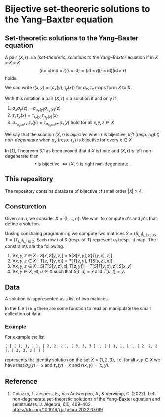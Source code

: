 # Bijective set-theoreric solutions to the Yang–Baxter equation

## Set-theoretic solutions to the Yang–Baxter equation

A pair $(X,r)$ is a *(set-theoretic) solutions to the Yang–Baxter* equation if in $X\times X \times X$ 
$$(r\times \text{id})(\text{id}\times r)(r\times \text{id}) =(\text{id}\times r)(r\times \text{id})(\text{id}\times r)$$
holds.

We can write $r(x,y)=(\sigma_x(y),\tau_y(x))$ for $\sigma_x,\tau_x$ maps form $X$ to $X$.

With this notation a pair $(X,r)$ is a solution if and only if 
1. $\sigma_x\sigma_y(z)=\sigma_{\sigma_x(y)}\sigma_{\tau_y(x)}(z)$
2. $\tau_z\tau_y(x)=\tau_{\tau_z(y)}\tau_{\sigma_y(z)}(x)$
3. $\sigma_{\tau_{\sigma_y(z)}(x)}\tau_z(y)=\tau_{\sigma_{\tau_y(x)}(z)}\sigma_x(y)$
hold for all $x,y,z\in X$

We say that the solution $(X,r)$ is *bijective* when $r$ is bijective, *left* (resp. *right*) *non-degenerate* when $\sigma_x$ (resp. $\tau_x$) is bijective for every $x\in X$.

In [1], Theoreom 3.1 as been proved that if $X$ is finite and $(X,r)$ is left non-degenerate then 
$$r \text{ is bijective } \iff (X,r) \text{ is right non-degenerate }.$$

## This repository

The repository contains database of bijective of small order $|X|\leq 4$.

## Consturction

Given an $n$, we consider $X=\{1,\ldots, n\}$. We want to compute $\sigma$'s and $\rho$'s that define a solution. 

Unsing constraing programming we compute two matrices $S=(S_{i,j})_{i,j\in X},T=(T_{i,j})_{i,j\in X}$. Each row $i$ of $S$ (resp. of $T$) represent $\sigma_i$ (resp. $\tau_i$) map. The constraints are the following.
1. $\forall x,y,z\in X: S[x,S[y,z]]=S[S[x,y],S[T[y,x],z]]$
2. $\forall x,y,z\in X: T[z,T[y,x]]=T[T[z,y],T[S[y,z],x]]$ 
3. $\forall x,y,z\in X: S[T[S[y,z],x],T[z,y]]=T[S[T[y,x],z],S[x,y]]$
4. $\forall x,y\in X,\ \exists t,u\in X$ such that $S[t,u]=x$ and $T[u,t]=y$.

## Data 

A solution is rappresented as a list of two matrices. 

In the file `lib.g` there are some function to read an manipulate the small collection of data. 

### Example

For example the  list 

`[ [ [ 1, 1, 1 ], [ 2, 2, 2 ], [ 3, 3, 3 ] ], [ [ 1, 1, 1 ], [ 2, 2, 2 ], [ 3, 3, 3 ] ] ]` 

represents the identity solution on the set $X=\{1,2,3\}$, i.e.
for all $x,y\in X$ we have that $\sigma_x(y)=x$ and $\tau_x(y)=x$ and $r(x,y)=(x,y)$.


## Reference 
1. Colazzo, I., Jespers, E., Van Antwerpen, A., & Verwimp, C. (2022). Left non-degenerate set-theoretic solutions of the Yang-Baxter equation and semitrusses. J. Algebra, 610, 409–462. https://doi.org/10.1016/j.jalgebra.2022.07.019
